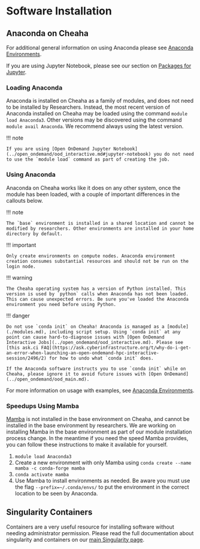 # Software Installation

## Anaconda on Cheaha

For additional general information on using Anaconda please see [Anaconda Environments](../../workflow_solutions/using_anaconda.md).

If you are using Jupyter Notebook, please see our section on [Packages for Jupyter](../../workflow_solutions/using_anaconda.md#packages-for-jupyter).

### Loading Anaconda

Anaconda is installed on Cheaha as a family of modules, and does not need to be installed by Researchers. Instead, the most recent version of Anaconda installed on Cheaha may be loaded using the command `module load Anaconda3`. Other versions may be discovered using the command `module avail Anaconda`. We recommend always using the latest version.

<!-- markdownlint-disable MD046 -->
!!! note

    If you are using [Open OnDemand Jupyter Notebook](../open_ondemand/ood_interactive.md#jupyter-notebook) you do not need to use the `module load` command as part of creating the job.
<!-- markdownlint-enable MD046 -->

### Using Anaconda

Anaconda on Cheaha works like it does on any other system, once the module has been loaded, with a couple of important differences in the callouts below.

<!-- markdownlint-disable MD046 -->
!!! note

    The `base` environment is installed in a shared location and cannot be modified by researchers. Other environments are installed in your home directory by default.
<!-- markdownlint-enable MD046 -->

<!-- markdownlint-disable MD046 -->
!!! important

    Only create environments on compute nodes. Anaconda environment creation consumes substantial resources and should not be run on the login node.
<!-- markdownlint-enable MD046 -->

<!-- markdownlint-disable MD046 -->
!!! warning

    The Cheaha operating system has a version of Python installed. This version is used by `python` calls when Anaconda has not been loaded. This can cause unexpected errors. Be sure you've loaded the Anaconda environment you need before using Python.
<!-- markdownlint-enable MD046 -->

<!-- markdownlint-disable MD046 -->
!!! danger

    Do not use `conda init` on Cheaha! Anaconda is managed as a [module](./modules.md), including script setup. Using `conda init` at any point can cause hard-to-diagnose issues with [Open OnDemand Interactive Jobs](../open_ondemand/ood_interactive.md). Please see [this ask.ci FAQ](https://ask.cyberinfrastructure.org/t/why-do-i-get-an-error-when-launching-an-open-ondemand-hpc-interactive-session/2496/2) for how to undo what `conda init` does.

    If the Anaconda software instructs you to use `conda init` while on Cheaha, please ignore it to avoid future issues with [Open OnDemand](../open_ondemand/ood_main.md).
<!-- markdownlint-disable MD046 -->

For more information on usage with examples, see [Anaconda Environments](../../workflow_solutions/using_anaconda.md).

### Speedups Using Mamba

[Mamba](../../workflow_solutions/using_anaconda.md#speeding-things-up-with-mamba) is not installed in the base environment on Cheaha, and cannot be installed in the base environment by researchers. We are working on installing Mamba in the base environment as part of our module installation process change. In the meantime if you need the speed Mamba provides, you can follow these instructions to make it available for yourself.

1. `module load Anaconda3`
2. Create a new environment with only Mamba using `conda create --name mamba -c conda-forge mamba`
3. `conda activate mamba`
4. Use Mamba to install environments as needed. Be aware you must use the flag `--prefix=~/.conda/envs/` to put the environment in the correct location to be seen by Anaconda.

## Singularity Containers

Containers are a very useful resource for installing software without needing administrator permission. Please read the full documentation about singularity and containers on our [main Singularity page](../../workflow_solutions/getting_containers.md#containers-on-cheaha).
